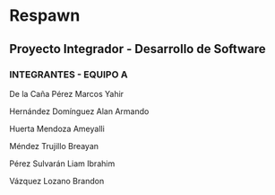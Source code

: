 # Respawn
## Proyecto Integrador - Desarrollo de Software

### INTEGRANTES - EQUIPO A
De la Caña Pérez Marcos Yahir

Hernández Domínguez Alan Armando

Huerta Mendoza Ameyalli

Méndez Trujillo Breayan

Pérez Sulvarán Liam Ibrahim

Vázquez Lozano Brandon
